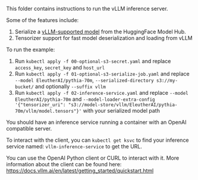 This folder contains instructions to run the vLLM inference server.

Some of the features include:

1. Serialize a [vLLM-supported model](https://github.com/vllm-project/vllm?tab=readme-ov-file#about) from the HuggingFace Model Hub.
2. Tensorizer support for fast model deserialization and loading from vLLM 

To run the example:

1. Run ```kubectl apply -f 00-optional-s3-secret.yaml``` and replace ```access_key```, ```secret_key``` and ```host_url```
2. Run ```kubectl apply -f 01-optional-s3-serialize-job.yaml``` and replace ```--model EleutherAI/pythia-70m```, ```--serialized-directory s3://my-bucket/``` and optionally ```--suffix vllm```
3. Run ```kubectl apply -f 02-inference-service.yaml``` and replace ```--model EleutherAI/pythia-70m``` and ```--model-loader-extra-config '{"tensorizer_uri": "s3://model-store/vllm/EleutherAI/pythia-70m/vllm/model.tensors"}'``` with your serialized model path

You should have an inference service running a container with an OpenAI compatible server. 

To interact with the client, you can ```kubectl get ksvc``` to find your inference service named: ```vllm-inference-service``` to get the URL. 

You can use the OpenAI Python client or CURL to interact with it. More information about the client can be found here: https://docs.vllm.ai/en/latest/getting_started/quickstart.html
